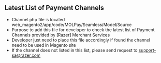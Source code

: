 Latest List of Payment Channels
----------------------------------------

- Channel.php file is located web_magento2/app/code/MOLPay/Seamless/Model/Source
- Purpose to add this file for developer to check the latest list of Payment Channels provided by [Razer] Merchant Services
- Developer just need to place this file accordingly if found the channel need to be used in Magento site
- If the channel does not listed in this list, please send request to support-sa@razer.com